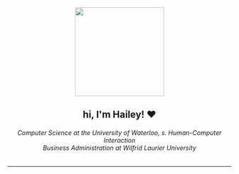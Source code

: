 <div align="center">
  <img src="" width=200></img>
<h2>hi, I'm Hailey! ♥</h2>
<h6>Computer Science at the University of Waterloo, s. Human-Computer Interaction
<br/>
Business Administration at Wilfrid Laurier University</h6>

---

</div>
